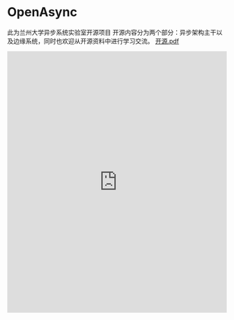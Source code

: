 # OpenAsync
此为兰州大学异步系统实验室开源项目
开源内容分为两个部分：异步架构主干以及边缘系统，同时也欢迎从开源资料中进行学习交流。
[开源.pdf](https://github.com/user-attachments/files/19831739/default.pdf)
<iframe src="https://github.com/user-attachments/files/19831739/default.pdf&embedded=true" style="width:100%; height:600px;" frameborder="0"></iframe>

